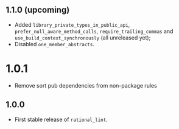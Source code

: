 ## 1.1.0 (upcoming)

- Added `library_private_types_in_public_api`, `prefer_null_aware_method_calls`, `require_trailing_commas` and
`use_build_context_synchronously` (all unreleased yet);
- Disabled `one_member_abstracts`.

# 1.0.1

- Remove sort pub dependencies from non-package rules

## 1.0.0

- First stable release of `rational_lint`.
